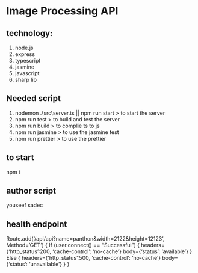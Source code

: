 # Image Processing API

## technology:
1. node.js
2. express
3. typescript
4. jasmine
5. javascript
6. sharp lib

## Needed script
1. nodemon .\src\server.ts || npm run start > to start the server 
2. npm run test > to build and test the server
3. npm run build > to complie ts to js 
4. npm run jasmine > to use the jasmine test 
5. npm run prettier > to use the prettier

##  to start 
 npm i   

## author script
 youseef sadec


## health endpoint
Route.add(‘/api/api?name=panthon&width=2122&height=12123’, Method=’GET’) {
    If (user.connect() == “Successful”) {
        headers={‘http_status’:200, ‘cache-control’:  ‘no-cache’}
        body={‘status’: ‘available’}
        }
    Else {
        headers={‘http_status’:500, ‘cache-control’:  ‘no-cache’}
        body={‘status’: ‘unavailable’}
        }
}
